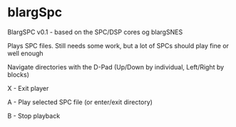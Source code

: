 # blargSpc

BlargSPC v0.1 - based on the SPC/DSP cores og blargSNES


Plays SPC files. Still needs some work, but a lot of SPCs should play fine or well enough



Navigate directories with the D-Pad (Up/Down by individual, Left/Right by blocks)

X - Exit player

A - Play selected SPC file (or enter/exit directory)

B - Stop playback

